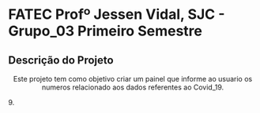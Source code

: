 # FATEC Profº Jessen Vidal, SJC - Grupo_03 Primeiro Semestre
## Descrição do Projeto
<p align="center">Este projeto tem como objetivo criar um painel que informe ao usuario os numeros relacionado aos dados referentes ao Covid_19.</p>9.



